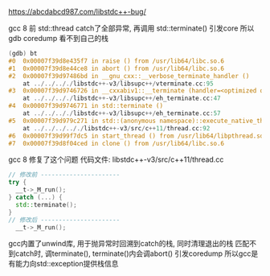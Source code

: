 https://abcdabcd987.com/libstdc++-bug/

gcc 8 前 std::thread catch了全部异常, 再调用 std::terminate() 引发core
所以 gdb coredump 看不到自己的栈
```c++
(gdb) bt
#0  0x00007f39d8e435f7 in raise () from /usr/lib64/libc.so.6
#1  0x00007f39d8e44ce8 in abort () from /usr/lib64/libc.so.6
#2  0x00007f39d97486bd in __gnu_cxx::__verbose_terminate_handler ()
    at ../../.././libstdc++-v3/libsupc++/vterminate.cc:95
#3  0x00007f39d9746726 in __cxxabiv1::__terminate (handler=<optimized out>)
    at ../../.././libstdc++-v3/libsupc++/eh_terminate.cc:47
#4  0x00007f39d9746771 in std::terminate ()
    at ../../.././libstdc++-v3/libsupc++/eh_terminate.cc:57
#5  0x00007f39d979c271 in std::(anonymous namespace)::execute_native_thread_routine (__p=<optimized out>)
    at ../../../.././libstdc++-v3/src/c++11/thread.cc:92
#6  0x00007f39d99f7dc5 in start_thread () from /usr/lib64/libpthread.so.0
#7  0x00007f39d8f04ced in clone () from /usr/lib64/libc.so.6
```

gcc 8 修复了这个问题
代码文件: libstdc++-v3/src/c++11/thread.cc
```c++
// 修改前 ----------------------
try {
  __t->_M_run();
} catch (...) {
  std::terminate();
}
// 修改后 ----------------------
  __t->_M_run();
```

gcc内置了unwind库, 用于抛异常时回溯到catch的栈, 同时清理退出的栈
匹配不到catch时, 调terminate(), terminate()内会调abort() 引发coredump
所以gcc是有能力向std::exception提供栈信息

